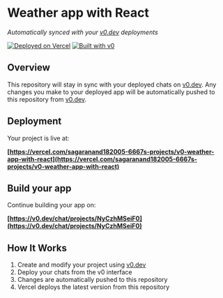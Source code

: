 # Weather app with React

*Automatically synced with your [v0.dev](https://v0.dev) deployments*

[![Deployed on Vercel](https://img.shields.io/badge/Deployed%20on-Vercel-black?style=for-the-badge&logo=vercel)](https://vercel.com/sagaranand182005-6667s-projects/v0-weather-app-with-react)
[![Built with v0](https://img.shields.io/badge/Built%20with-v0.dev-black?style=for-the-badge)](https://v0.dev/chat/projects/NyCzhMSeiF0)

## Overview

This repository will stay in sync with your deployed chats on [v0.dev](https://v0.dev).
Any changes you make to your deployed app will be automatically pushed to this repository from [v0.dev](https://v0.dev).

## Deployment

Your project is live at:

**[https://vercel.com/sagaranand182005-6667s-projects/v0-weather-app-with-react](https://vercel.com/sagaranand182005-6667s-projects/v0-weather-app-with-react)**

## Build your app

Continue building your app on:

**[https://v0.dev/chat/projects/NyCzhMSeiF0](https://v0.dev/chat/projects/NyCzhMSeiF0)**

## How It Works

1. Create and modify your project using [v0.dev](https://v0.dev)
2. Deploy your chats from the v0 interface
3. Changes are automatically pushed to this repository
4. Vercel deploys the latest version from this repository
